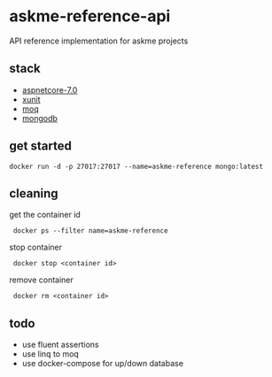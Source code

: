 # askme-reference-api

API reference implementation for askme projects 


## stack
* [aspnetcore-7.0](https://learn.microsoft.com/en-us/aspnet/core/fundamentals/apis?view=aspnetcore-7.0)
* [xunit](https://xunit.net/)
* [moq](https://github.com/moq/moq4)
* [mongodb](https://www.mongodb.com/docs/drivers/csharp/v2.21/)

## get started
```
docker run -d -p 27017:27017 --name=askme-reference mongo:latest
```

## cleaning

get the container id
```
 docker ps --filter name=askme-reference
```

stop container
```
 docker stop <container id>
```
remove container
```
 docker rm <container id>
```


## todo
* use fluent assertions
* use linq to moq
* use docker-compose for up/down database

